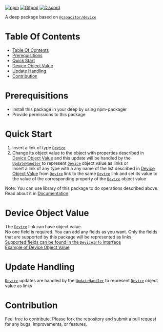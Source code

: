[![npm](https://img.shields.io/npm/v/@deep-foundation/capacitor-device.svg)](https://www.npmjs.com/package/@deep-foundation/capacitor-device) 
[![Gitpod](https://img.shields.io/badge/Gitpod-ready--to--code-blue?logo=gitpod)](https://gitpod.io/#https://github.com/deep-foundation/capacitor-device) 
[![Discord](https://badgen.net/badge/icon/discord?icon=discord&label&color=purple)](https://discord.gg/deep-foundation)

A deep package based on [`@capacitor/device`](https://www.npmjs.com/package/@capacitor/device) 

# Table Of Contents
<!-- TABLE_OF_CONTENTS_START -->
- [Table Of Contents](#table-of-contents)
- [Prerequisitions](#prerequisitions)
- [Quick Start](#quick-start)
- [Device Object Value](#device-object-value)
- [Update Handling](#update-handling)
- [Contribution](#contribution)

<!-- TABLE_OF_CONTENTS_END -->

# Prerequisitions
- Install this package in your deep by using npm-packager
- Provide permissions to this package

# Quick Start

1. Insert a link of type [`Device`] 
2. Change its object value to the object with properties described in [Device Object Value](#device-object-value) and this update will be handled by the [`UpdateHandler`](https://freephoenix888.github.io/object-to-links-async-converter/classes/Package.html#UpdateHandler) to represent [`Device`] object value as links
or  
Insert a link of any type with a any name of the list described in [Device Object Value](#device-object-value) from [`Device`] link to the same [`Device`] link and set its value to the value of the corresponding property of the [`Device`] object value

Note: You can use library of this package to do operations described above. Read about it in [Documentation]

# Device Object Value

The [`Device`] link can have object value.  
No one field is required. You can add any fields as you want.  Only the fields that are supported by this package will be represented as links   
[Supported fields can be found in the `DeviceInfo` interface](https://deep-foundation.github.io/capacitor-device/types/DeviceInfo.html)  
[Example of Device Object Value](https://deep-foundation.github.io/capacitor-device/types/DeviceInfo.html#md:device-info-example)

# Update Handling

[`Device`] updates are handled by the [`UpdateHandler`](https://freephoenix888.github.io/object-to-links-async-converter/classes/Package.html#UpdateHandler) to represent [`Device`] object value as links

# Contribution

Feel free to contribute. Please fork the repository and submit a pull request for any bugs, improvements, or features.

[`Device`]: https://deep-foundation.github.io/capacitor-device/classes/Package.html#Device
[Documentation]: https://deep-foundation.github.io/capacitor-device/